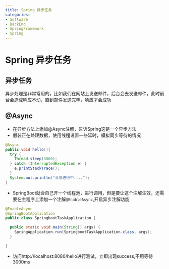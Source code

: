 ```yaml
---
title: Spring 异步任务
categories:
- Software
- BackEnd
- SpringFramework
- Spring
---
```

# Spring 异步任务

## 异步任务

异步处理是非常常用的，比如我们在网站上发送邮件，后台会去发送邮件，此时前台会造成响应不动，直到邮件发送完毕，响应才会成功

## @Async

- 在异步方法上添加@Async注解，告诉Spring这是一个异步方法
- 假装正在处理数据，使用线程设置一些延时，模拟同步等待的情况

```java
@Async
public void hello(){
  try {
    Thread.sleep(3000);
  } catch (InterruptedException e) {
    e.printStackTrace();
  }
  System.out.println("业务进行中....");
}
```

- SpringBoot就会自己开一个线程池，进行调用，但是要让这个注解生效，还需要在主程序上添加一个注解`@EnableAsync`,开启异步注解功能

```java
@EnableAsync
@SpringBootApplication
public class SpringbootTaskApplication {

  public static void main(String[] args) {
    SpringApplication.run(SpringbootTaskApplication.class, args);
  }

}
```

- 访问http://localhost:8080/hello进行测试，立即出现success,不用等待3000ms
